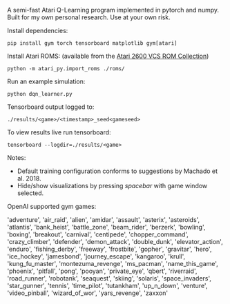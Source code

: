 A semi-fast Atari Q-Learning program implemented in pytorch and numpy. Built for my own personal research. Use at your own risk.

Install dependencies:

`pip install gym torch tensorboard matplotlib gym[atari]`

Install Atari ROMS: (available from the [Atari 2600 VCS ROM Collection](http://www.atarimania.com/rom_collection_archive_atari_2600_roms.html))

`python -m atari_py.import_roms ./roms/`

Run an example simulation:

`python dqn_learner.py`

Tensorboard output logged to:

`./results/<game>/<timestamp>_seed<gameseed>`

To view results live run tensorboard:

`tensorboard --logdir=./results/<game>`

Notes:

- Default training configuration conforms to suggestions by Machado et al. 2018.
- Hide/show visualizations by pressing _spacebar_ with game window selected.


OpenAI supported gym games:

'adventure', 'air_raid', 'alien', 'amidar', 'assault', 'asterix', 'asteroids', 'atlantis',
'bank_heist', 'battle_zone', 'beam_rider', 'berzerk', 'bowling', 'boxing', 'breakout', 'carnival',
'centipede', 'chopper_command', 'crazy_climber', 'defender', 'demon_attack', 'double_dunk',
'elevator_action', 'enduro', 'fishing_derby', 'freeway', 'frostbite', 'gopher', 'gravitar',
'hero', 'ice_hockey', 'jamesbond', 'journey_escape', 'kangaroo', 'krull', 'kung_fu_master',
'montezuma_revenge', 'ms_pacman', 'name_this_game', 'phoenix', 'pitfall', 'pong', 'pooyan',
'private_eye', 'qbert', 'riverraid', 'road_runner', 'robotank', 'seaquest', 'skiing',
'solaris', 'space_invaders', 'star_gunner', 'tennis', 'time_pilot', 'tutankham', 'up_n_down',
'venture', 'video_pinball', 'wizard_of_wor', 'yars_revenge', 'zaxxon'

